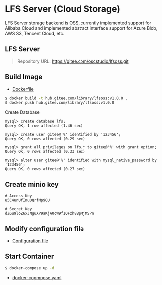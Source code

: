 # LFS Server (Cloud Storage)

LFS Server storage backend is OSS, currently implemented support for Alibaba Cloud and implemented abstract interface support for Azure Blob, AWS S3, Tencent Cloud, etc.

## LFS Server

> Repository URL: https://gitee.com/oscstudio/lfsoss.git

## Build Image

- [Dockerfile](./Dockerfile)

```sh
$ docker build -t hub.gitee.com/library/lfsoss:v1.0.0 .
$ docker push hub.gitee.com/library/lfsoss:v1.0.0
```

Create Database

```shell
mysql> create database lfs;
Query OK, 1 row affected (1.46 sec)

mysql> create user gitee@'%' identified by '123456';
Query OK, 0 rows affected (0.29 sec)

mysql> grant all privileges on lfs.* to gitee@'%' with grant option;
Query OK, 0 rows affected (0.33 sec)

mysql> alter user gitee@'%' identified with mysql_native_password by '123456';
Query OK, 0 rows affected (0.27 sec)
```

## Create minio key

```shell
# Access Key
u5C4unUfImuOQrfMp9OU

# Secret Key
dZGu9loZ6xJNguXP9aKjA0cW9fIQFzh8BpMjMSPn

```

## Modify configuration file

- [Configuration file](./config/lfsserve.json)

## Start Container

```sh
$ docker-compose up -d
```

- [docker-copmpose.yaml](./docker-compose.yaml)